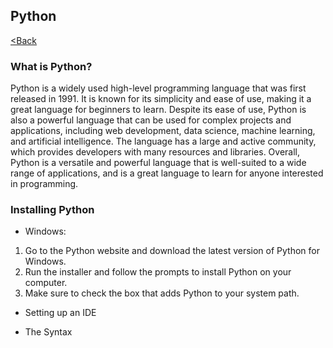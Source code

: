 ## Python
[<Back](../../../README.md)

### What is Python?
Python is a widely used high-level programming language that was first released in 1991. It is known for its simplicity and ease of use, making it a great language for beginners to learn. Despite its ease of use, Python is also a powerful language that can be used for complex projects and applications, including web development, data science, machine learning, and artificial intelligence. The language has a large and active community, which provides developers with many resources and libraries. Overall, Python is a versatile and powerful language that is well-suited to a wide range of applications, and is a great language to learn for anyone interested in programming.

### Installing Python
* Windows:
1. Go to the Python website and download the latest version of Python for Windows.
2. Run the installer and follow the prompts to install Python on your computer.
3. Make sure to check the box that adds Python to your system path.

* Setting up an IDE

* The Syntax